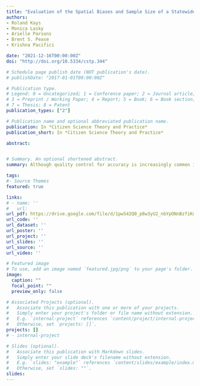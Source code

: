 ```yaml
---
title: "Evaluation of the Spatial Biases and Sample Size of a Statewide Citizen Science Project"
authors:
- Roland Kays
- Monica Lasky
- Arielle Parsons
- Brent S. Pease
- Krishna Pacifici

date: "2021-12-16T00:00:00Z"
doi: "http://doi.org/10.5334/cstp.344"

# Schedule page publish date (NOT publication's date).
# publishDate: "2017-01-01T00:00:00Z"

# Publication type.
# Legend: 0 = Uncategorized; 1 = Conference paper; 2 = Journal article;
# 3 = Preprint / Working Paper; 4 = Report; 5 = Book; 6 = Book section;
# 7 = Thesis; 8 = Patent
publication_types: ["2"]

# Publication name and optional abbreviated publication name.
publication: In *Citizen Science Theory and Practice*
publication_short: In *Citizen Science Theory and Practice*

abstract: 


# Summary. An optional shortened abstract.
summary: Although quality control for accuracy is increasingly common in citizen science projects, there is still a risk that spatial biases of opportunistic data could affect results, especially if sample size is low. Here we evaluate how well the sampling locations of North Carolina Candid Critters citizen science camera trapping project represented available land cover types in the state and whether the sample size was sufficient to estimate ecological parameters with low bias and error.

tags:
#- Source Themes
featured: true

links:
# - name: ''
#   url: 
url_pdf: https://drive.google.com/file/d/1pw542Q0_p8w3yU2_nbYpONnBzfiKdMez/view?usp=sharing
url_code: ''
url_dataset: ''
url_poster: ''
url_project: ''
url_slides: ''
url_source: ''
url_video: ''

# Featured image
# To use, add an image named `featured.jpg/png` to your page's folder. 
image:
  caption: ""
  focal_point: ""
  preview_only: false

# Associated Projects (optional).
#   Associate this publication with one or more of your projects.
#   Simply enter your project's folder or file name without extension.
#   E.g. `internal-project` references `content/project/internal-project/index.md`.
#   Otherwise, set `projects: []`.
projects: []
# - internal-project

# Slides (optional).
#   Associate this publication with Markdown slides.
#   Simply enter your slide deck's filename without extension.
#   E.g. `slides: "example"` references `content/slides/example/index.md`.
#   Otherwise, set `slides: ""`.
slides:
---
```


